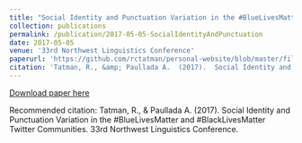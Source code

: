 ```yaml
---
title: "Social Identity and Punctuation Variation in the #BlueLivesMatter and #BlackLivesMatter Twitter Communities "
collection: publications
permalink: /publication/2017-05-05-SocialIdentityAndPunctuation
date: 2017-05-05
venue: '33rd Northwest Linguistics Conference'
paperurl: 'https://github.com/rctatman/personal-website/blob/master/files/Tatman_2017_SocialIdentityAndPunctuation.pdf'
citation: 'Tatman, R., &amp; Paullada A.  (2017).  Social Identity and Punctuation Variation in the #BlueLivesMatter and #BlackLivesMatter Twitter Communities.  33rd Northwest Linguistics Conference.  '
---
```

[Download paper here](https://github.com/rctatman/personal-website/blob/master/files/Tatman_2017_SocialIdentityAndPunctuation.pdf)

Recommended citation: Tatman, R., & Paullada A.  (2017).  Social Identity and Punctuation Variation in the #BlueLivesMatter and #BlackLivesMatter Twitter Communities.  33rd Northwest Linguistics Conference.  